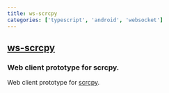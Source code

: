 ```yaml
---
title: ws-scrcpy
categories: ['typescript', 'android', 'websocket']
---
```

## [ws-scrcpy](https://github.com/NetrisTV/ws-scrcpy)

### Web client prototype for scrcpy.


Web client prototype for [scrcpy](https://github.com/Genymobile/scrcpy).
